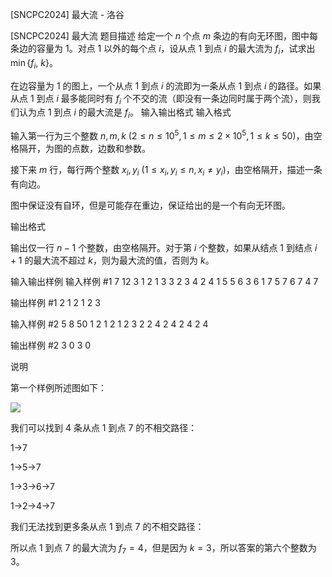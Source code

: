 



[SNCPC2024] 最大流 - 洛谷














[SNCPC2024] 最大流
题目描述
给定一个 $n$ 个点 $m$ 条边的有向无环图，图中每条边的容量为 $1$。对点 $1$ 以外的每个点 $i$，设从点 $1$ 到点 $i$ 的最大流为 $f_i$，试求出 $\min\{f_i,\ k\}$。

在边容量为 $1$ 的图上，一个从点 $1$ 到点 $i$ 的流即为一条从点 $1$ 到点 $i$ 的路径。如果从点 $1$ 到点 $i$ 最多能同时有 $f_i$ 个不交的流（即没有一条边同时属于两个流），则我们认为点 $1$ 到点 $i$ 的最大流是 $f_i$。
输入输出格式
输入格式

输入第一行为三个整数 $n, m, k$ ($2 \leq n \leq 10^5, 1 \leq m \leq 2 \times 10^5, 1 \leq k \leq 50$)，由空格隔开，为图的点数，边数和参数。

接下来 $m$ 行，每行两个整数 $x_i,y_i$ ($1 \leq x_i, y_i \leq n, x_i \neq y_i$)，由空格隔开，描述一条有向边。

图中保证没有自环，但是可能存在重边，保证给出的是一个有向无环图。

输出格式

输出仅一行 $n-1$ 个整数，由空格隔开。对于第 $i$ 个整数，如果从结点 $1$ 到结点 $i+1$ 的最大流不超过 $k$，则为最大流的值，否则为 $k$。

输入输出样例
输入样例 #1
7 12 3
1 2
1 3
3 2
3 4
2 4
1 5
5 6
3 6
1 7
5 7
6 7
4 7

输出样例 #1
2 1 2 1 2 3 

输入样例 #2
5 8 50
1 2
1 2
1 2
3 2
2 4
2 4
2 4
2 4

输出样例 #2
3 0 3 0 

说明


第一个样例所述图如下：

![](https://cdn.luogu.com.cn/upload/image_hosting/5sl6gmj6.png)


我们可以找到 $4$ 条从点 $1$ 到点 $7$ 的不相交路径：

$\text{1->7}$

$\text{1->5->7}$

$\text{1->3->6->7}$

$\text{1->2->4->7}$

我们无法找到更多条从点 $1$ 到点 $7$ 的不相交路径：


所以点 $1$ 到点 $7$ 的最大流为 $f_7=4$，但是因为 $k=3$，所以答案的第六个整数为 $3$。






